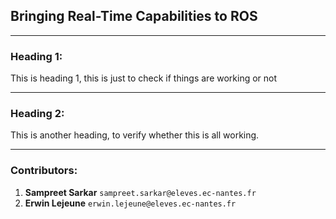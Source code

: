 ## Bringing Real-Time Capabilities to ROS

---

### Heading 1:
This is heading 1, this is just to check if things are working or not

---

### Heading 2:

This is another heading, to verify whether this is all working.

---

### Contributors:

1. **Sampreet Sarkar** `sampreet.sarkar@eleves.ec-nantes.fr`
1. **Erwin Lejeune** `erwin.lejeune@eleves.ec-nantes.fr`
